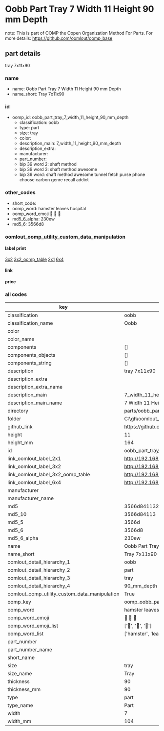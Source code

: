 # Oobb Part Tray 7 Width 11 Height 90 mm Depth  

note: This is part of OOMP the Oopen Organization Method For Parts. For more details: https://github.com/oomlout/oomp_base

##  part details
  



tray 7x11x90



### name
* name: Oobb Part Tray 7 Width 11 Height 90 mm Depth
* name_short: Tray 7x11x90 
### id
* oomp_id: oobb_part_tray_7_width_11_height_90_mm_depth
  * classification: oobb
  * type: part
  * size: tray
  * color: 
  * description_main: 7_width_11_height_90_mm_depth
  * description_extra: 
  * manufacturer: 
  * part_number: 
  * bip 39 word 2: shaft method
  * bip 39 word 3: shaft method awesome
  * bip 39 word: shaft method awesome tunnel fetch purse phone choose carbon genre recall addict

### other_codes
* short_code: 
* oomp_word: hamster leaves hospital
* oomp_word_emoji :hamster: :leaves: :hospital:
* md5_6_alpha: 230ew
* md5_6: 3566d8






### oomlout_oomp_utility_custom_data_manipulation
#### label print
[3x2](http://192.168.1.245:1112/?label=oomp%20230ew)
[3x2_oomp_table](http://192.168.1.108:1112/?label=oomp%20230ew)
[2x1](http://192.168.1.242:1112/?label=oomp%20230ew)
[6x4](http://192.168.1.55:1112/?label=oomp%20230ew)    

#### link

                              

#### price







### all codes 
| key | value |  
| --- | --- |  
| classification | oobb |  
| classification_name | Oobb |  
| color |  |  
| color_name |  |  
| components | [] |  
| components_objects | [] |  
| components_string | [] |  
| description | tray 7x11x90 |  
| description_extra |  |  
| description_extra_name |  |  
| description_main | 7_width_11_height_90_mm_depth |  
| description_main_name | 7 Width 11 Height 90 mm Depth |  
| directory | parts/oobb_part_tray_7_width_11_height_90_mm_depth |  
| folder | C:\gh\oomlout_oobb_version_4_generated_parts\parts\oobb_part_tray_7_width_11_height_90_mm_depth |  
| github_link | https://github.com/oomlout/oomlout_oomp_part_src/tree/main/parts/oobb_part_tray_7_width_11_height_90_mm_depth |  
| height | 11 |  
| height_mm | 164 |  
| id | oobb_part_tray_7_width_11_height_90_mm_depth |  
| link_oomlout_label_2x1 | http://192.168.1.242:1112/?label=oomp%20230ew |  
| link_oomlout_label_3x2 | http://192.168.1.245:1112/?label=oomp%20230ew |  
| link_oomlout_label_3x2_oomp_table | http://192.168.1.108:1112/?label=oomp%20230ew |  
| link_oomlout_label_6x4 | http://192.168.1.55:1112/?label=oomp%20230ew |  
| manufacturer |  |  
| manufacturer_name |  |  
| md5 | 3566d84113285472ba2aaea821230e27 |  
| md5_10 | 3566d84113 |  
| md5_5 | 3566d |  
| md5_6 | 3566d8 |  
| md5_6_alpha | 230ew |  
| name | Oobb Part Tray 7 Width 11 Height 90 mm Depth |  
| name_short | Tray 7x11x90  |  
| oomlout_detail_hierarchy_1 | oobb |  
| oomlout_detail_hierarchy_2 | part |  
| oomlout_detail_hierarchy_3 | tray |  
| oomlout_detail_hierarchy_4 | 90_mm_depth |  
| oomlout_oomp_utility_custom_data_manipulation | True |  
| oomp_key | oomp_oobb_part_tray_7_width_11_height_90_mm_depth |  
| oomp_word | hamster leaves hospital |  
| oomp_word_emoji | :hamster: :leaves: :hospital: |  
| oomp_word_emoji_list | [':hamster:', ':leaves:', ':hospital:'] |  
| oomp_word_list | ['hamster', 'leaves', 'hospital'] |  
| part_number |  |  
| part_number_name |  |  
| short_name |  |  
| size | tray |  
| size_name | Tray |  
| thickness | 90 |  
| thickness_mm | 90 |  
| type | part |  
| type_name | Part |  
| width | 7 |  
| width_mm | 104 |  
